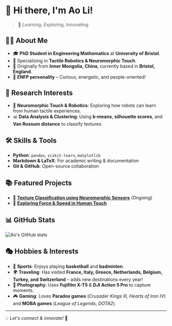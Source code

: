 # 👋 Hi there, I'm Ao Li!

> 🌱 *Learning, Exploring, Innovating.*

## 🧑‍🔬 About Me
- 🎓 **PhD Student in Engineering Mathematics** at **University of Bristol**.
- 🤖 Specializing in **Tactile Robotics & Neuromorphic Touch**.
- 📍 Originally from **Inner Mongolia, China**, currently based in **Bristol, England**.
- 🌟 **ENFP personality** – Curious, energetic, and people-oriented!

## 🔬 Research Interests
- 🤖 **Neuromorphic Touch & Robotics**: Exploring how robots can learn from human tactile experiences.
- 📊 **Data Analysis & Clustering**: Using **k-means**, **silhouette scores**, and **Van Rossum distance** to classify textures.

## 🛠 Skills & Tools
- **Python**: `pandas`, `scikit-learn`, `matplotlib`
- **Markdown & LaTeX**: For academic writing & documentation
- **Git & GitHub**: Open-source collaboration

## 📚 Featured Projects
- 🔹 **[Texture Classification using Neuromorphic Sensors](#)** *(Ongoing)*
- 🔹 **[Exploring Force & Speed in Human Touch](#)**


## 📊 GitHub Stats
![Ao's GitHub stats](https://github-readme-stats.vercel.app/api?username=aoli0919&show_icons=true&theme=buefy)

## 🎭 Hobbies & Interests
- 🏀 **Sports**: Enjoys playing **basketball** and **badminton**.
- 🌍 **Traveling**: Has visited **France, Italy, Greece, Netherlands, Belgium, Turkey, and Switzerland** – adds new destinations every year!
- 📸 **Photography**: Uses **Fujifilm X-T5** & **DJI Action 5 Pro** to capture moments.
- 🎮 **Gaming**: Loves **Paradox games** (*Crusader Kings III, Hearts of Iron IV*) and **MOBA games** (*League of Legends*, *DOTA2*).
---

💡 *Let's connect & innovate!* 🚀
